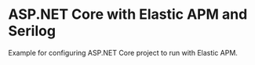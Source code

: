 # ASP.NET Core with Elastic APM and Serilog

Example for configuring ASP.NET Core project to run with Elastic APM.